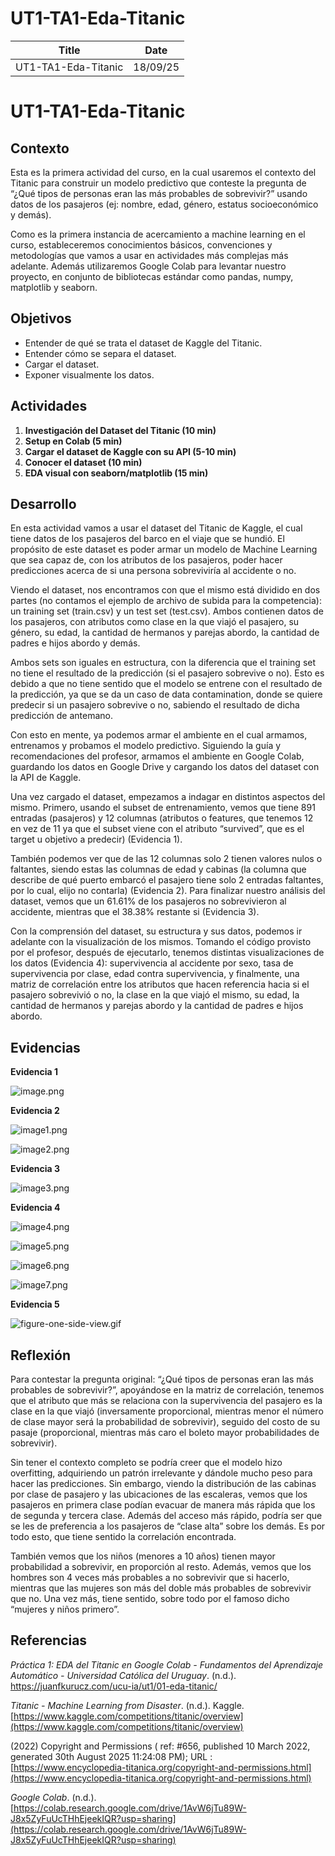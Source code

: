 # UT1-TA1-Eda-Titanic

| Title | Date |
| --- | --- |
| UT1-TA1-Eda-Titanic | 18/09/25 |

# **UT1-TA1-Eda-Titanic**

## **Contexto**

Esta es la primera actividad del curso, en la cual usaremos el contexto del Titanic para construir un modelo predictivo que conteste la pregunta de “¿Qué tipos de personas eran las más probables de sobrevivir?” usando datos de los pasajeros (ej: nombre, edad, género, estatus socioeconómico y demás).

Como es la primera instancia de acercamiento a machine learning en el curso, estableceremos conocimientos básicos, convenciones y metodologías que vamos a usar en actividades más complejas más adelante. Además utilizaremos Google Colab para levantar nuestro proyecto, en conjunto de bibliotecas estándar como pandas, numpy, matplotlib y seaborn. 

## **Objetivos**

- Entender de qué se trata el dataset de Kaggle del Titanic.
- Entender cómo se separa el dataset.
- Cargar el dataset.
- Exponer visualmente los datos.

## **Actividades**

1. **Investigación del Dataset del Titanic (10 min)**
2. **Setup en Colab (5 min)**
3. **Cargar el dataset de Kaggle con su API (5-10 min)**
4. **Conocer el dataset (10 min)**
5. **EDA visual con seaborn/matplotlib (15 min)**

## **Desarrollo**

En esta actividad vamos a usar el dataset del Titanic de Kaggle, el cual tiene datos de los pasajeros del barco en el viaje que se hundió. El propósito de este dataset es poder armar un modelo de Machine Learning que sea capaz de, con los atributos de los pasajeros, poder hacer predicciones acerca de si una persona sobreviviría al accidente o no.

Viendo el dataset, nos encontramos con que el mismo está dividido en dos partes (no contamos el ejemplo de archivo de subida para la competencia): un training set (train.csv) y un test set (test.csv). Ambos contienen datos de los pasajeros, con atributos como clase en la que viajó el pasajero, su género, su edad, la cantidad de hermanos y parejas abordo, la cantidad de padres e hijos abordo y demás. 

Ambos sets son iguales en estructura, con la diferencia que el training set no tiene el resultado de la predicción (si el pasajero sobrevive o no). Esto es debido a que no tiene sentido que el modelo se entrene con el resultado de la predicción, ya que se da un caso de data contamination, donde se quiere predecir si un pasajero sobrevive o no, sabiendo el resultado de dicha predicción de antemano.

Con esto en mente, ya podemos armar el ambiente en el cual armamos, entrenamos y probamos el modelo predictivo. Siguiendo la guía y recomendaciones del profesor, armamos el ambiente en Google Colab, guardando los datos en Google Drive y cargando los datos del dataset con la API de Kaggle.

Una vez cargado el dataset, empezamos a indagar en distintos aspectos del mismo. Primero, usando el subset de entrenamiento, vemos que tiene 891 entradas (pasajeros) y 12 columnas (atributos o features, que tenemos 12 en vez de 11 ya que el subset viene con el atributo “survived”, que es el target u objetivo a predecir) (Evidencia 1).

También podemos ver que de las 12 columnas solo 2 tienen valores nulos o faltantes, siendo estas las columnas de edad y cabinas (la columna que describe de qué puerto embarcó el pasajero tiene solo 2 entradas faltantes, por lo cual, elijo no contarla) (Evidencia 2). Para finalizar nuestro análisis del dataset, vemos que un 61.61% de los pasajeros no sobrevivieron al accidente, mientras que el 38.38% restante si (Evidencia 3).

Con la comprensión del dataset, su estructura y sus datos, podemos ir adelante con la visualización de los mismos. Tomando el código provisto por el profesor, después de ejecutarlo, tenemos distintas visualizaciones de los datos (Evidencia 4): supervivencia al accidente por sexo, tasa de supervivencia por clase, edad contra supervivencia, y finalmente, una matriz de correlación entre los atributos que hacen referencia hacia si el pasajero sobrevivió o no, la clase en la que viajó el mismo, su edad, la cantidad de hermanos y parejas abordo y la cantidad de padres e hijos abordo.

## **Evidencias**

**Evidencia 1**

![image.png](../assets/ut1_ta1/image.png)

**Evidencia 2**

![image1.png](../assets/ut1_ta1/image_1.png)

![image2.png](../assets/ut1_ta1/image_2.png)

**Evidencia 3**

![image3.png](../assets/ut1_ta1/image_3.png)

**Evidencia 4**

![image4.png](../assets/ut1_ta1/image_4.png)

![image5.png](../assets/ut1_ta1/image_5.png)

![image6.png](../assets/ut1_ta1/image_6.png)

![image7.png](../assets/ut1_ta1/image_7.png)

**Evidencia 5**

![figure-one-side-view.gif](../assets/ut1_ta1/figure-one-side-view.gif)

## **Reflexión**

Para contestar la pregunta original: “¿Qué tipos de personas eran las más probables de sobrevivir?”, apoyándose en la matriz de correlación, tenemos que el atributo que más se relaciona con la supervivencia del pasajero es la clase en la que viajó (inversamente proporcional, mientras menor el número de clase mayor será la probabilidad de sobrevivir), seguido del costo de su pasaje (proporcional, mientras más caro el boleto mayor probabilidades de sobrevivir).

Sin tener el contexto completo se podría creer que el modelo hizo overfitting, adquiriendo un patrón irrelevante y dándole mucho peso para hacer las predicciones. Sin embargo, viendo la distribución de las cabinas por clase de pasajero y las ubicaciones de las escaleras, vemos que los pasajeros en primera clase podían evacuar de manera más rápida que los de segunda y tercera clase. Además del acceso más rápido, podría ser que se les de preferencia a los pasajeros de “clase alta” sobre los demás. Es por todo esto, que tiene sentido la correlación encontrada.

También vemos que los niños (menores a 10 años) tienen mayor probabilidad a sobrevivir, en proporción al resto. Además, vemos que los hombres son 4 veces más probables a no sobrevivir que si hacerlo, mientras que las mujeres son más del doble más probables de sobrevivir que no. Una vez más, tiene sentido, sobre todo por el famoso dicho “mujeres y niños primero”.

## **Referencias**

*Práctica 1: EDA del Titanic en Google Colab - Fundamentos del Aprendizaje Automático - Universidad Católica del Uruguay*. (n.d.). https://juanfkurucz.com/ucu-ia/ut1/01-eda-titanic/

*Titanic - Machine Learning from Disaster*. (n.d.). Kaggle. [https://www.kaggle.com/competitions/titanic/overview](https://www.kaggle.com/competitions/titanic/overview)

 (2022) Copyright and Permissions ( ref: #656, published 10 March 2022, generated 30th August 2025 11:24:08 PM); URL : [https://www.encyclopedia-titanica.org/copyright-and-permissions.html](https://www.encyclopedia-titanica.org/copyright-and-permissions.html)

*Google Colab*. (n.d.). [https://colab.research.google.com/drive/1AvW6jTu89W-J8x5ZyFuUcTHhEjeekIQR?usp=sharing](https://colab.research.google.com/drive/1AvW6jTu89W-J8x5ZyFuUcTHhEjeekIQR?usp=sharing)
